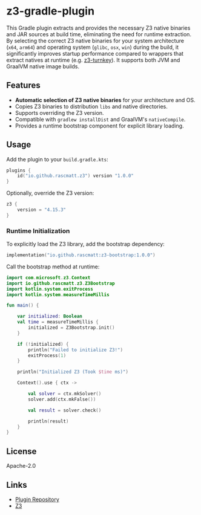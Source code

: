 # z3-gradle-plugin

This Gradle plugin extracts and provides the necessary Z3 native binaries and JAR sources at build time, eliminating the need for runtime extraction. By selecting the correct Z3 native binaries for your system architecture (`x64`, `arm64`) and operating system (`glibc`, `osx`, `win`) during the build, it significantly improves startup performance compared to wrappers that extract natives at runtime (e.g. [z3-turnkey](https://github.com/tudo-aqua/z3-turnkey)). It supports both JVM and GraalVM native image builds.

## Features

- **Automatic selection of Z3 native binaries** for your architecture and OS.
- Copies Z3 binaries to distribution `libs` and native directories.
- Supports overriding the Z3 version.
- Compatible with `gradlew installDist` and GraalVM's `nativeCompile`.
- Provides a runtime bootstrap component for explicit library loading.

## Usage

Add the plugin to your `build.gradle.kts`:

```kotlin
plugins {
    id("io.github.rascmatt.z3") version "1.0.0"
}
```

Optionally, override the Z3 version:

```kotlin
z3 {
    version = "4.15.3"
}
```

### Runtime Initialization

To explicitly load the Z3 library, add the bootstrap dependency:

```kotlin
implementation("io.github.rascmatt:z3-bootstrap:1.0.0")
```

Call the bootstrap method at runtime:

```kotlin
import com.microsoft.z3.Context
import io.github.rascmatt.z3.Z3Bootstrap
import kotlin.system.exitProcess
import kotlin.system.measureTimeMillis

fun main() {

    var initialized: Boolean
    val time = measureTimeMillis {
        initialized = Z3Bootstrap.init()
    }

    if (!initialized) {
        println("Failed to initialize Z3!")
        exitProcess(1)
    }

    println("Initialized Z3 (Took $time ms)")

    Context().use { ctx ->

        val solver = ctx.mkSolver()
        solver.add(ctx.mkFalse())

        val result = solver.check()

        println(result)
    }
}
```

## License

Apache-2.0

## Links

- [Plugin Repository](https://github.com/rascmatt/z3-gradle-plugin)
- [Z3](https://github.com/Z3Prover/z3)